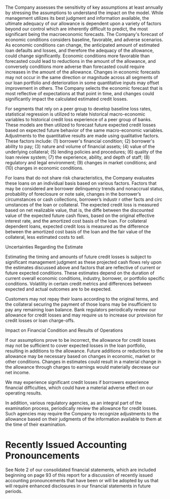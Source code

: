 The Company assesses the sensitivity of key assumptions at least annually by stressing the assumptions to understand the impact on the model. While management utilizes its best judgment and information available, the ultimate adequacy of our allowance is dependent upon a variety of factors beyond our control which are inherently difficult to predict, the most significant being the macroeconomic forecasts. The Company's forecast of economic conditions considers baseline, favorable, and adverse scenarios. As economic conditions can change, the anticipated amount of estimated loan defaults and losses, and therefore the adequacy of the allowance, could change significantly. Economic conditions more favorable than forecasted could lead to reductions in the amount of the allowance, and conversely conditions more adverse than forecasted could require increases in the amount of the allowance. Changes in economic forecasts may not occur in the same direction or magnitude across all segments of our loan portfolio and deterioration in some quantitative inputs may offset improvement in others. The Company selects the economic forecast that is most reflective of expectations at that point in time, and changes could significantly impact the calculated estimated credit losses.  

For segments that rely on a peer group to develop baseline loss rates, statistical regression is utilized to relate historical macro-economic variables to historical credit loss experience of a peer group of banks. These models are then utilized to forecast future expected credit losses based on expected future behavior of the same macro-economic variables. Adjustments to the quantitative results are made using qualitative factors. These factors include: (1) borrower's financial condition; (2) borrower's ability to pay; (3) nature and volume of financial assets; (4) value of the underlying collateral; (5) lending policies and procedures; (6) quality of the loan review system; (7) the experience, ability, and depth of staff; (8) regulatory and legal environment; (9) changes in market conditions; and (10) changes in economic conditions.  

For loans that do not share risk characteristics, the Company evaluates these loans on an individual basis based on various factors. Factors that may be considered are borrower delinquency trends and nonaccrual status, probability of foreclosure or note sale, changes in the borrower’s circumstances or cash collections, borrower’s industr r other facts and circ umstances of the loan or collateral. The expected credit loss is measured based on net realizable value, that is, the diffe between the discounted value of the expected future cash flows, based on the original effective interest rate, and the amortized cost basis of the loan. For collateral dependent loans, expected credit loss is measured as the difference between the amortized cost basis of the loan and the fair value of the collateral, less estimated costs to sell.  

Uncertainties Regarding the Estimate  

Estimating the timing and amounts of future credit losses is subject to significant management judgment as these projected cash flows rely upon the estimates discussed above and factors that are reflective of current or future expected conditions. These estimates depend on the duration of current overall economic conditions, industry, borrower, or portfolio specific conditions. Volatility in certain credit metrics and differences between expected and actual outcomes are to be expected.  

Customers may not repay their loans according to the original terms, and the collateral securing the payment of those loans may be insufficient to pay any remaining loan balance. Bank regulators periodically review our allowance for credit losses and may require us to increase our provision for credit losses or loan charge-offs.  

Impact on Financial Condition and Results of Operations  

If our assumptions prove to be incorrect, the allowance for credit losses may not be sufficient to cover expected losses in the loan portfolio, resulting in additions to the allowance. Future additions or reductions to the allowance may be necessary based on changes in economic, market or other conditions. Changes in estimates could result in a material change in the allowance through charges to earnings would materially decrease our net income.  

We may experience significant credit losses if borrowers experience financial difficulties, which could have a material adverse effect on our operating results.  

In addition, various regulatory agencies, as an integral part of the examination process, periodically review the allowance for credit losses. Such agencies may require the Company to recognize adjustments to the allowance based on their judgments of the information available to them at the time of their examination.  

# Recently Issued Accounting Pronouncements  

See Note 2 of our consolidated financial statements, which are included beginning on page 93 of this report for a discussion of recently issued accounting pronouncements that have been or will be adopted by us that will require enhanced disclosures in our financial statements in future periods.  